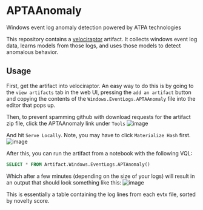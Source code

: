 # APTAAnomaly
Windows event log anomaly detection powered by ATPA technologies

This repository contains a [velociraptor](https://docs.velociraptor.app/) artifact. It collects windows event log data, learns models from those logs, and uses those models to detect anomalous behavior. 

## Usage

First, get the artifact into velociraptor. An easy way to do this is by going to the `view artifacts` tab in the web UI, pressing the `add an artifact` button and copying the contents of the `Windows.EventLogs.APTAAnomaly` file into the editor that pops up.

Then, to prevent spamming github with download requests for the artifact zip file, click the APTAAnomaly link under `Tools`
![image](https://user-images.githubusercontent.com/5961113/193897250-97781aa2-e7e6-4437-94f9-2139b591f92b.png)

And hit `Serve Locally`. Note, you may have to click `Materialize Hash` first.
![image](https://user-images.githubusercontent.com/5961113/193897659-1eb438d7-5f90-4db0-ab51-65342541be38.png)

After this, you can run the artifact from a notebook with the following VQL:
```SQL
SELECT * FROM Artifact.Windows.EventLogs.APTAnomaly()
```

Which after a few minutes (depending on the size of your logs) will result in an output that should look something like this:
![image](https://user-images.githubusercontent.com/5961113/193900351-8dd75f64-7a19-44e6-961d-7675eeb094fb.png)

This is essentially a table containing the log lines from each evtx file, sorted by novelty score.
